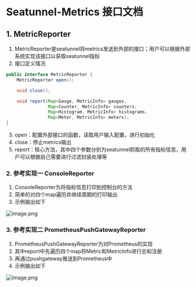 # Seatunnel-Metrics 接口文档
## 1. MetricReporter
1. MetricReporter是seatunnel将metrics发送到外部的接口；用户可以根据外部系统实现该接口以获取seatunnel指标
1. 接口定义情况
```java
public interface MetricReporter {
    MetricReporter open();

    void close();

    void report(Map<Gauge, MetricInfo> gauges,
                Map<Counter, MetricInfo> counters,
                Map<Histogram, MetricInfo> histograms,
                Map<Meter, MetricInfo> meters);
}
```

3. open：配置外部接口的函数，读取用户输入配置，进行初始化
3. close：停止metrics输出
3. report：核心方法，其中四个参数分别为seatunnel抓取的所有指标信息，用户可以根据自己需要进行过滤封装处理等
### 2. 参考实现一 ConsoleReporter

1.  ConsoleReporter为将指标信息打印到控制台的方法
1. 简单的对四个map遍历并继续周期的打印输出
1. 示例输出如下

![image.png](https://cdn.nlark.com/yuque/0/2022/png/12643173/1663483564424-116d3e15-ce6e-4ab8-8856-06608d63bfa1.png#clientId=ud9e75444-b93b-4&crop=0&crop=0&crop=1&crop=1&from=paste&height=474&id=ufb64d745&margin=%5Bobject%20Object%5D&name=image.png&originHeight=948&originWidth=1278&originalType=binary&ratio=1&rotation=0&showTitle=false&size=132040&status=done&style=none&taskId=u03ec3cca-701f-421b-9415-e4ef13c1657&title=&width=639)
### 3. 参考实现二 PrometheusPushGatewayReporter

1. PrometheusPushGatewayReporter为对Prometheus的实现
1. 其中report中先遍历四个map将Metric和MetricInfo进行总和注册
1. 再通过pushgateway推送到Prometheus中
1. 示例输出如下

![image.png](https://cdn.nlark.com/yuque/0/2022/png/12643173/1663483649022-731a6f8e-f698-4e78-bcf1-6b4769710bee.png#clientId=ud9e75444-b93b-4&crop=0&crop=0&crop=1&crop=1&from=paste&height=790&id=u4422a6f1&margin=%5Bobject%20Object%5D&name=image.png&originHeight=1580&originWidth=2878&originalType=binary&ratio=1&rotation=0&showTitle=false&size=452055&status=done&style=none&taskId=u6f4b0b43-6f01-4b93-9f45-566c00fc77c&title=&width=1439)

 
 

 

